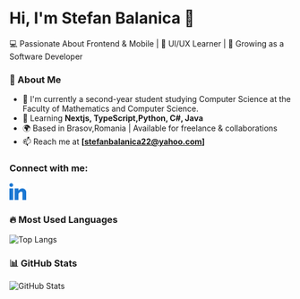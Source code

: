 # Hi, I'm Stefan Balanica 👋
💻 Passionate About Frontend & Mobile | 🎨 UI/UX Learner | 🚀 Growing as a Software Developer 

### 📌 About Me
- 🔭 I'm currently a second-year student studying Computer Science at the Faculty of Mathematics and Computer Science.
- 🌱 Learning **Nextjs, TypeScript,Python, C#, Java**
- 🌍 Based in Brasov,Romania | Available for freelance & collaborations
- 📫 Reach me at **[stefanbalanica22@yahoo.com]**

### Connect with me:
[<img src="https://github.com/StefanBalanica/StefanBalanica/blob/main/linked-in-alt.svg" alt="LinkedIn" width="30" />](https://www.linkedin.com/in/ștefan-bălănică-4719a0289)

### 🔥 Most Used Languages
![Top Langs](https://github-readme-stats.vercel.app/api/top-langs/?username=StefanBalanica&layout=compact&theme=radical)

### 📊 **GitHub Stats**
![GitHub Stats](https://github-readme-stats.vercel.app/api?username=StefanBalanica&show_icons=true&theme=radical)
